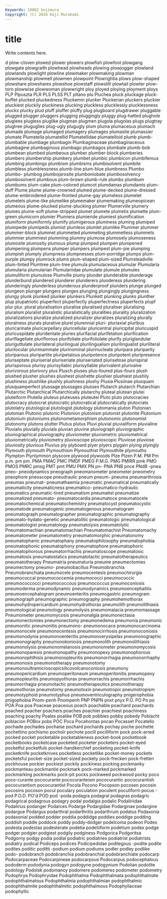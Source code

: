 ```yaml
---
Keywords: 19082 kojimura
Copyright: (C) 2024 Koji Murakami
---
```


# title

Write contents here.



d
plow-cloven plowed plower plowers plowfish plowfoot plowgang plowgate plowgraith plowhead
plowheads plowing plowjogger plowland plowlands plowlight plowline plowmaker plowmaking plowman
plowmanship plowmell plowmen plowpoint Plowrightia plows plow-shaped plowshare plowshares plowshoe
plowstaff plowstilt plowtail plowter plow-torn plowwise plowwoman plowwright ploy ployed
ploying ployment ploys PLP Plpuszta PLR PLS PLSS PLT pltano
plu Pluchea pluck pluckage pluck-buffet plucked pluckedness Pluckemin plucker Pluckerian
pluckers pluckier pluckiest pluckily pluckiness plucking pluckless plucklessly plucklessness plucks
plucky plud pluff pluffer pluffy plug plugboard plugdrawer pluggable plugged
plugger pluggers plugging pluggingly pluggy plug-hatted plughole pluglees plugless pluglike
plugman plugmen plugola plugolas plugs plugtray plugtree pluguglies plug-ugly plugugly
plum pluma plumaceous plumach plumade plumage plumaged plumagery plumages plumasite
plumassier plumate Plumatella plumatellid Plumatellidae plumatelloid plumb plumb- plumbable plumbage
plumbagin Plumbaginaceae plumbaginaceous plumbagine plumbaginous plumbago plumbagos plumbate plumb-bob plumbean
plumbed plumbeous plumber plumber-block plumberies plumbers plumbership plumbery plumbet plumbic
plumbicon plumbiferous plumbing plumbings plumbism plumbisms plumbisolvent plumbite plumbless plumblessness
plumb-line plum-blue plumbness Plumbo plumbo- plumbog plumbojarosite plumboniobate plumbosolvency plumbosolvent
plumbous plum-brown plumb-rule plumbs plumbum plumbums plum-cake plum-colored plumcot plumdamas
plumdamis plum-duff Plume plume plume-crowned plumed plume-decked plume-dressed plume-embroidered plume-fronted
plume-gay plumeless plumelet plumelets plume-like plumelike plumemaker plumemaking plumeopicean plumeous
plume-plucked plume-plucking plumer Plumerville plumery plumes plume-soft plume-stripped plumet plumete
plumetis plumette plum-green plumicorn plumier Plumiera plumieride plumiest plumification plumiform
plumiformly plumify plumigerous pluminess pluming plumiped plumipede plumipeds plumist plumless
plumlet plumlike Plummer plummer plummer-block plummet plummeted plummeting plummetless plummets
plummier plummiest plumming plummy plumose plumosely plumoseness plumosite plumosity plumous
plump plumped plumpen plumpened plumpening plumpens plumper plumpers plumpest plum-pie
plumping plumpish plumply plumpness plumpnesses plum-porridge plumps plum-purple plumpy plumrock
plums plum-shaped plum-sized Plumsteadville plum-tinted Plumtree plum-tree plumula plumulaceous plumular
Plumularia plumularia plumularian Plumulariidae plumulate plumule plumules plumuliform plumulose Plumville
plumy plunder plunderable plunderage plunderbund plundered plunderer plunderers plunderess plundering
plunderingly plunderless plunderous plunderproof plunders plunge plunged plungeon plunger plungers
plunges plunging plungingly plungingness plungy plunk plunked plunker plunkers Plunkett
plunking plunks plunther plup plupatriotic pluperfect pluperfectly pluperfectness pluperfects plupf
plur plur. plural pluralisation pluralise pluralised pluraliser pluralising pluralism pluralist
pluralistic pluralistically pluralities plurality pluralization pluralizations pluralize pluralized pluralizer pluralizes
pluralizing plurally pluralness plurals plurative plurel plurennial pluri- pluriaxial pluribus
pluricarinate pluricarpellary pluricellular pluricentral pluricipital pluricuspid pluricuspidate pluridentate pluries plurifacial
plurifetation plurification pluriflagellate pluriflorous plurifoliate plurifoliolate plurify pluriglandular pluriguttulate plurilateral
plurilingual plurilingualism plurilingualist pluriliteral plurilocular plurimammate plurinominal plurinucleate pluripara pluriparity
pluriparous pluripartite pluripetalous pluripotence pluripotent pluripresence pluriseptate pluriserial pluriseriate pluriseriated
plurisetose plurispiral plurisporous plurisy plurisyllabic plurisyllable plurivalent plurivalve plurivorous plurivory
plus Plusch pluses plus-foured plus-fours plush plushed plusher plushes plushest
plushette plushier plushiest plushily plushiness plushlike plushly plushness plushy Plusia
Plusiinae plusquam plusquamperfect plussage plussages plusses Plutarch plutarch Plutarchian Plutarchic
Plutarchical Plutarchically plutarchy pluteal plutean plutei pluteiform Plutella pluteus pluteuses
pluteutei Pluto pluto plutocracies plutocracy plutocrat plutocratic plutocratical plutocratically plutocrats
plutolatry plutological plutologist plutology plutomania pluton Plutonian plutonian Plutonic plutonic
Plutonion plutonism plutonist plutonite Plutonium plutonium plutoniums plutonometamorphism plutonomic plutonomist
plutonomy plutons plutter Plutus plutus Pluvi pluvial pluvialiform pluvialine Pluvialis
pluvially pluvials pluvian pluvine pluviograph pluviographic pluviographical pluviography pluviometer pluviometric
pluviometrical pluviometrically pluviometry pluvioscope pluvioscopic Pluviose pluviose pluviosity pluvious Pluvius
ply plyboard plyer plyers plygain plying plyingly Plymouth plymouth Plymouthism
Plymouthist Plymouthite plymouths Plympton Plynlymmon plyscore plywood plywoods Plze Plzen
P.M. PM Pm p.m. pm pm. PMA PMAC PMC PMDF
PMEG P.M.G. PMG PMIRR pmk PMO PMOS PMRC pmsg PMT
pmt PMU PMX PN pn- PNA PNB pnce PNdB -pnea
pneo- pneodynamics pneograph pneomanometer pneometer pneometry pneophore pneoscope pneudraulic pneum
pneum- pneuma pneumarthrosis pneumas pneumat- pneumathaemia pneumatic pneumatical pneumatically pneumaticity
pneumaticness pneumatico- pneumatico-hydraulic pneumatics pneumatic-tired pneumatism pneumatist pneumatize pneumatized pneumato-
pneumatocardia pneumatoce pneumatocele pneumatochemical pneumatochemistry pneumatocyst pneumatocystic pneumatode pneumatogenic pneumatogenous
pneumatogram pneumatograph pneumatographer pneumatographic pneumatography pneumato-hydato-genetic pneumatolitic pneumatologic pneumatological pneumatologist
pneumatology pneumatolysis pneumatolytic Pneumatomachian pneumatomachian Pneumatomachist Pneumatomachy pneumatometer pneumatometry pneumatomorphic
pneumatonomy pneumatophanic pneumatophany pneumatophilosophy pneumatophobia pneumatophonic pneumatophony pneumatophore pneumatophoric pneumatophorous
pneumatorrhachis pneumatoscope pneumatosic pneumatosis pneumatostatics pneumatotactic pneumatotherapeutics pneumatotherapy Pneumatria pneumaturia
pneume pneumectomies pneumectomy pneumo- pneumobacillus Pneumobranchia Pneumobranchiata pneumocele pneumocentesis pneumochirurgia
pneumococcal pneumococcemia pneumococci pneumococcic pneumococcocci pneumococcous pneumococcus pneumoconiosis pneumoderma pneumodynamic
pneumodynamics pneumoencephalitis pneumoencephalogram pneumoenteritis pneumogastric pneumogram pneumograph pneumographic pneumography pneumohemothorax
pneumohydropericardium pneumohydrothorax pneumolith pneumolithiasis pneumological pneumology pneumolysis pneumomalacia pneumomassage Pneumometer
pneumomycosis pneumonalgia pneumonectasia pneumonectomies pneumonectomy pneumonedema pneumonia pneumonic pneumonitic pneumonitis
pneumono- pneumonocace pneumonocarcinoma pneumonocele pneumonocentesis pneumonocirrhosis pneumonoconiosis pneumonodynia pneumonoenteritis pneumonoerysipelas
pneumonographic pneumonography pneumonokoniosis pneumonolith pneumonolithiasis pneumonolysis pneumonomelanosis pneumonometer pneumonomycosis pneumonoparesis
pneumonopathy pneumonopexy pneumonophorous pneumonophthisis pneumonopleuritis pneumonorrhagia pneumonorrhaphy pneumonosis pneumonotherapy pneumonotomy
pneumonoultramicroscopicsilicovolcanoconiosis pneumony pneumopericardium pneumoperitoneum pneumoperitonitis pneumopexy pneumopleuritis pneumopyothorax pneumorrachis pneumorrhachis
pneumorrhagia pneumotactic pneumotherapeutics pneumotherapy pneumothorax pneumotomy pneumotoxin pneumotropic pneumotropism pneumotyphoid
pneumotyphus pneumoventriculography pnigerophobia pnigophobia Pnom-penh Pnompenh PNP PNPN pnxt pnyx
P.O. PO Po po POA Poa poa Poaceae poaceous poach
poachable poachard poachards poached poacher poachers poaches poachier poachiest poachiness
poaching poachy Poales poalike POB pob pobbies pobby pobedy Poblacht
poblacion POBox pobs POC Poca Pocahontas pocan Pocasset Pocatello pochade
pochades pochaise pochard pochards pochay poche pochette pochettino pochismo pochoir
pochote pocill pocilliform pock pock-arred pocked pocket pocketable pocketableness pocket-book
pocketbook pocketbooks pocketcase pocketed pocketer pocketers pocket-eyed pocketful pocketfuls pocket-handkerchief
pocketing pocket-knife pocketknife pocketknives pocketless pocketlike pocket-money pockets pocketsful pocket-size
pocket-sized pockety pock-frecken pock-fretten pockhouse pockier pockiest pockily pockiness pocking
pockmanky pockmanteau pockmantie pockmark pock-marked pockmarked pockmarking pockmarks pock-pit pocks
pockweed pockwood pocky poco poco-curante pococurante pococuranteism pococurantic pococurantish pococurantism
pococurantist Pocola Pocono Pocopson pocosen pocosin pocosins pocoson pocul poculary
poculation poculent poculiform pocus -pod P.O.D. PO'd POD pod -poda
podagra podagral podagras podagric podagrical podagrous podagry podal podalgia podalic
Podaliriidae Podalirius podanger Podarces Podarge Podargidae Podarginae podargine podargue Podargus
podarthral podarthritis podarthrum podatus Podaxonia podaxonial podded podder poddia poddidge
poddies poddige podding poddish poddle poddock poddy poddy-dodger podelcoma podeon
Podes podesta podestas podesterate podetia podetiiform podetium podex podge podger
podgier podgiest podgily podginess Podgorica Podgoritsa Podgorny podgy podia podial
podiatric podiatries podiatrist podiatrists podiatry podical Podiceps podices Podicipedidae podilegous
-podite podite podites poditic poditti -podium podium podiums podler podley
podlike podo- podobranch podobranchia podobranchial podobranchiate podocarp Podocarpaceae Podocarpineae podocarpous
Podocarpus podocephalous pododerm pododynia podogyn podogyne podogynium Podolian podolite podology
Podolsk podomancy podomere podomeres podometer podometry Podophrya Podophryidae Podophthalma Podophthalmata
podophthalmate podophthalmatous Podophthalmia podophthalmian podophthalmic podophthalmite podophthalmitic podophthalmous Podophyllaceae podophyllic
